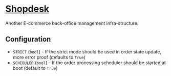 # [Shopdesk](http://shopdesk.hive.pt)

Another E-commerce back-office management infra-structure.

## Configuration

* `STRICT` (`bool`) - If the strict mode should be used in order state update, more error proof (defaults to `True`)
* `SCHEDULER` (`bool`) - If the order processing scheduler should be started at boot (default to `True`)

